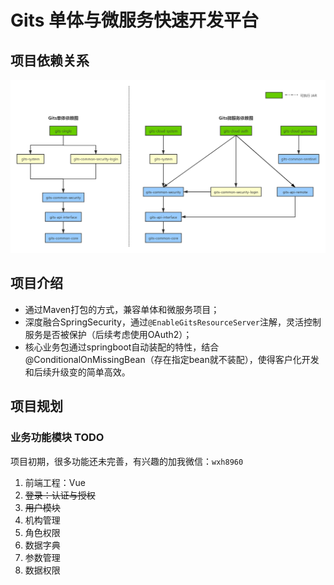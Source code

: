 # Gits 单体与微服务快速开发平台

## 项目依赖关系

![gits-dependency.png](doc/images/gits-dependency.png)

## 项目介绍

- 通过Maven打包的方式，兼容单体和微服务项目；
- 深度融合SpringSecurity，通过`@EnableGitsResourceServer`注解，灵活控制服务是否被保护（后续考虑使用OAuth2）；
- 核心业务包通过springboot自动装配的特性，结合@ConditionalOnMissingBean（存在指定bean就不装配），使得客户化开发和后续升级变的简单高效。

## 项目规划

### 业务功能模块 TODO

项目初期，很多功能还未完善，有兴趣的加我微信：`wxh8960`

1. 前端工程：Vue
2. ~~登录：认证与授权~~
3. ~~用户模块~~
4. 机构管理
5. 角色权限
6. 数据字典
7. 参数管理
8. 数据权限